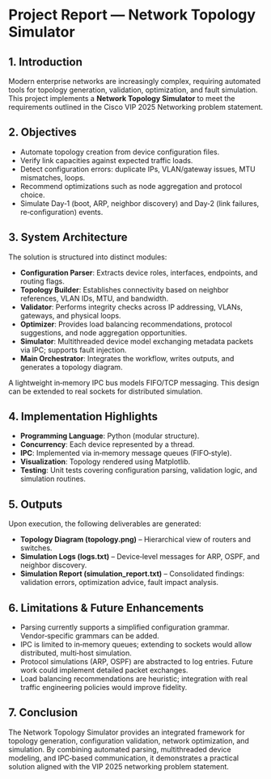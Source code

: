 # Project Report — Network Topology Simulator

## 1. Introduction

Modern enterprise networks are increasingly complex, requiring automated tools for topology 
generation, validation, optimization, and fault simulation. This project implements a 
**Network Topology Simulator** to meet the requirements outlined in the Cisco VIP 2025 
Networking problem statement.

## 2. Objectives

- Automate topology creation from device configuration files.   
- Verify link capacities against expected traffic loads.   
- Detect configuration errors: duplicate IPs, VLAN/gateway issues, MTU mismatches, loops.   
- Recommend optimizations such as node aggregation and protocol choice.   
- Simulate Day‑1 (boot, ARP, neighbor discovery) and Day‑2 (link failures, re‑configuration) events.   

## 3. System Architecture

The solution is structured into distinct modules:

- **Configuration Parser**: Extracts device roles, interfaces, endpoints, and routing flags.  
- **Topology Builder**: Establishes connectivity based on neighbor references, VLAN IDs, MTU, and bandwidth.  
- **Validator**: Performs integrity checks across IP addressing, VLANs, gateways, and physical loops.  
- **Optimizer**: Provides load balancing recommendations, protocol suggestions, and node aggregation opportunities.  
- **Simulator**: Multithreaded device model exchanging metadata packets via IPC; supports fault injection.  
- **Main Orchestrator**: Integrates the workflow, writes outputs, and generates a topology diagram.  

A lightweight in‑memory IPC bus models FIFO/TCP messaging. This design can be extended to real sockets for distributed simulation. 

## 4. Implementation Highlights

- **Programming Language**: Python (modular structure).  
- **Concurrency**: Each device represented by a thread.  
- **IPC**: Implemented via in‑memory message queues (FIFO‑style).  
- **Visualization**: Topology rendered using Matplotlib.  
- **Testing**: Unit tests covering configuration parsing, validation logic, and simulation routines.  

## 5. Outputs

Upon execution, the following deliverables are generated:

- **Topology Diagram (topology.png)** – Hierarchical view of routers and switches.  
- **Simulation Logs (logs.txt)** – Device‑level messages for ARP, OSPF, and neighbor discovery.  
- **Simulation Report (simulation_report.txt)** – Consolidated findings: validation errors, optimization advice, fault impact analysis.  

## 6. Limitations & Future Enhancements

- Parsing currently supports a simplified configuration grammar. Vendor‑specific grammars can be added.  
- IPC is limited to in‑memory queues; extending to sockets would allow distributed, multi‑host simulation.  
- Protocol simulations (ARP, OSPF) are abstracted to log entries. Future work could implement detailed packet exchanges.  
- Load balancing recommendations are heuristic; integration with real traffic engineering policies would improve fidelity.  

## 7. Conclusion

The Network Topology Simulator provides an integrated framework for topology generation, 
configuration validation, network optimization, and simulation. By combining automated parsing, 
multithreaded device modeling, and IPC‑based communication, it demonstrates a practical 
solution aligned with the VIP 2025 networking problem statement. 
